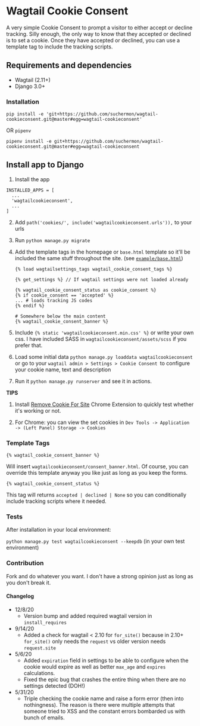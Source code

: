 # Wagtail Cookie Consent 


A very simple Cookie Consent to prompt a visitor to either accept or decline tracking. Silly enough, the only way to know that they accepted or declined is to set a cookie. Once they have accepted or declined, you can use a template tag to include the tracking scripts.


## Requirements and dependencies

* Wagtail (2.11+)
* Django 3.0+

### Installation

`pip install -e 'git+https://github.com/suchermon/wagtail-cookieconsent.git@master#egg=wagtail-cookieconsent'`

OR `pipenv`

`pipenv install -e git+https://github.com/suchermon/wagtail-cookieconsent.git@master#egg=wagtail-cookieconsent`


## Install app to Django

1. Install the app

```
INSTALLED_APPS = [
  ...
  'wagtailcookieconsent',
  ...
]
```

2. Add `path('cookies/', include('wagtailcookieconsent.urls')),` to your urls

3. Run `python manage.py migrate`

4. Add the template tags in the homepage or `base.html` template so it'll be included the same stuff throughout the site. (see [`example/base.html`](https://github.com/suchermon/wagtail-cookieconsent/blob/master/wagtailcookieconsent/example/base.html))

    ```
    {% load wagtailsettings_tags wagtail_cookie_consent_tags %}

    {% get_settings %} // If wagtail settings were not loaded already

    {% wagtail_cookie_consent_status as cookie_consent %}
    {% if cookie_consent == 'accepted' %}
    ... # loads tracking JS codes
    {% endif %}

    # Somewhere below the main content
    {% wagtail_cookie_consent_banner %}
    ```

5. Include `{% static 'wagtailcookieconsent.min.css' %}` or write your own css. I have included SASS in `wagtailcookieconsent/assets/scss` if you prefer that.

6. Load some initial data `python manage.py loaddata wagtailcookieconsent` or go to your `wagtail admin > Settings > Cookie Consent `to configure your cookie name, text and description

7. Run it `python manage.py runserver` and see it in actions.

**TIPS**

1. Install [Remove Cookie For Site](https://chrome.google.com/webstore/detail/removecookiesforsite/lmfdblomdpkcniknaenceeogpgepocmm?hl=en) Chrome Extension to quickly test whether it's working or not.

2. For Chrome: you can view the set cookies in `Dev Tools -> Application -> (Left Panel) Storage -> Cookies`

### Template Tags

`{% wagtail_cookie_consent_banner %}`

Will insert `wagtailcookieconsent/consent_banner.html`. Of course, you can override this template anyway you like just as long as you keep the forms.

`{% wagtail_cookie_consent_status %}`

This tag will returns `accepted | declined | None` so you can conditionally include tracking scripts where it needed.

### Tests

After installation in your local environment:

`python manage.py test wagtailcookieconsent --keepdb` (in your own test environment)

### Contribution

Fork and do whatever you want. I don't have a strong opinion just as long as you don't break it.

#### Changelog

* 12/8/20
    * Version bump and added required wagtail version in `install_requires`
* 9/14/20
    * Added a check for wagtail < 2.10 for `for_site()` because in 2.10+ `for_site()` only needs the `request` vs older version needs `request.site`
* 5/6/20
    * Added `expiration` field in settings to be able to configure when the cookie would expire as well as better `max_age` and `expires` calculations.
    * Fixed the epic bug that crashes the entire thing when there are no settings detected (DOH!)
* 5/31/20
    * Triple checking the cookie name and raise a form error (then into nothingness). The reason is there were multiple attempts that someone tried to XSS and the constant errors bombarded us with bunch of emails. 